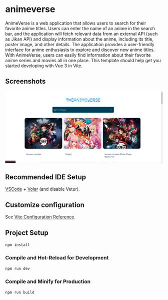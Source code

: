 # animeverse

AnimeVerse is a web application that allows users to search for their favorite anime titles. Users can enter the name of an anime in the search bar, and the application will fetch relevant data from an external API (such as Jikan API) and display information about the anime, including its title, poster image, and other details. The application provides a user-friendly interface for anime enthusiasts to explore and discover new anime titles. With AnimeVerse, users can easily find information about their favorite anime series and movies all in one place.
This template should help get you started developing with Vue 3 in Vite.

## Screenshots

![Screenshot 1](/public/images.png)


## Recommended IDE Setup

[VSCode](https://code.visualstudio.com/) + [Volar](https://marketplace.visualstudio.com/items?itemName=Vue.volar) (and disable Vetur).

## Customize configuration

See [Vite Configuration Reference](https://vitejs.dev/config/).

## Project Setup

```sh
npm install
```

### Compile and Hot-Reload for Development

```sh
npm run dev
```

### Compile and Minify for Production

```sh
npm run build
```
